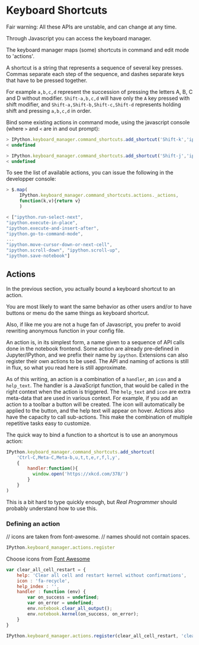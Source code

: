 # Keyboard Shortcuts

Fair warning: All these APIs are unstable, and can change at any time.

Through Javascript you can access the keyboard manager.

The keyboard manager maps (some) shortcuts in command and edit mode to 'actions'.

A shortcut is a string that represents a sequence of several key presses. Commas separate each step of the sequence, and dashes separate keys that have to be pressed together.

For example `a,b,c,d` represent the succession of pressing the letters A, B, C and D without modifier.
`Shift-a,b,c,d` will have only the  `A` key pressed with shift modifier, and `Shift-a,Shift-b,Shift-c,Shift-d` represents holding shift and pressing `a,b,c,d` in order.

Bind some existing actions in command mode, using the javascript console (where `>` and `<` are in and out prompt):


```javascript
> IPython.keyboard_manager.command_shortcuts.add_shortcut('Shift-k','ipython.move-selected-cell-up')
< undefined

> IPython.keyboard_manager.command_shortcuts.add_shortcut('Shift-j','ipython.move-selected-cell-down')
< undefined
```

To see the list of available actions, you can issue the following in the developper console:

```javascript
> $.map(
     IPython.keyboard_manager.command_shortcuts.actions._actions,
     function(k,v){return v}
     )

< ["ipython.run-select-next",
"ipython.execute-in-place",
"ipython.execute-and-insert-after",
"ipython.go-to-command-mode",
...
"ipython.move-cursor-down-or-next-cell",
"ipython.scroll-down", "ipython.scroll-up",
"ipython.save-notebook"]
```


## Actions

In the previous section, you actually bound a keyboard shortcut to an action.

You are most likely to want the same behavior as other users and/or to have buttons or menu do the same things as keyboard shortcut.

Also, if like me you are not a huge fan of Javascript, you prefer to avoid rewriting anonymous function in your config file.

An action is, in its simplest form, a name given to a sequence of API calls done in the notebook frontend. Some action are already pre-defined in Jupyter/IPython, and we prefix their name by `ipython`. Extensions can also register their own actions to be used.
The API and naming of actions is still in flux, so what you read here is still approximate.

As of this writing, an action is a combination of a `handler`, an `icon` and a `help_text`. The handler is a JavaScript function, that would be called in the right context when the action is triggered.
The `help_text` and `icon` are extra meta-data that are used in various context. For example, if you add an action to a toolbar a button will be created. The icon will automatically be applied to the button, and the help text will appear on hover. Actions also have the capacity to call sub-actions. This make the combination of multiple repetitive tasks easy to customize.

The quick way to bind a function to a shortcut is to use an anonymous action:

```javascript
IPython.keyboard_manager.command_shortcuts.add_shortcut(
    'Ctrl-C,Meta-C,Meta-b,u,t,t,e,r,f,l,y',
    {
        handler:function(){
          window.open('https://xkcd.com/378/')
        }
    }
)
```

This is a bit hard to type quickly enough, but _Real Programmer_
should probably understand how to use this.

### Defining an action

// icons are taken from font-awesome.
// names should not contain spaces.

```javascript
IPython.keyboard_manager.actions.register
```

Choose icons from [Font Awesome](http://fortawesome.github.io/Font-Awesome/icons/)

```javascript
var clear_all_cell_restart = {
    help: 'Clear all cell and restart kernel without confirmations',
    icon : 'fa-recycle',
    help_index : '',
    handler : function (env) {
        var on_success = undefined;
        var on_error = undefined;
        env.notebook.clear_all_output();
        env.notebook.kernel(on_success, on_error);
    }
}
```

```javascript
IPython.keyboard_manager.actions.register(clear_all_cell_restart, 'clear-all-cells-restart', 'scipy-2015')
```
